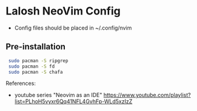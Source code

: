 # Lalosh NeoVim Config


- Config files should be placed in
    ~/.config/nvim


## Pre-installation

```sh
 sudo pacman -S ripgrep
 sudo pacman -S fd
 sudo pacman -S chafa
```

References:

- youtube series "Neovim as an IDE"
    https://www.youtube.com/playlist?list=PLhoH5vyxr6Qq41NFL4GvhFp-WLd5xzIzZ
